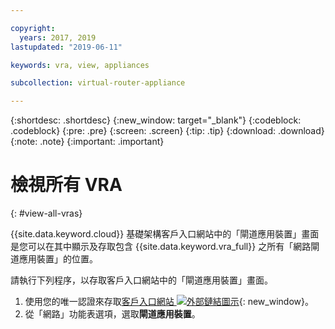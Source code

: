 ```yaml
---

copyright:
  years: 2017, 2019
lastupdated: "2019-06-11"

keywords: vra, view, appliances

subcollection: virtual-router-appliance

---
```


{:shortdesc: .shortdesc}
{:new_window: target="_blank"}
{:codeblock: .codeblock}
{:pre: .pre}
{:screen: .screen}
{:tip: .tip}
{:download: .download}
{:note: .note}
{:important: .important}

# 檢視所有 VRA
{: #view-all-vras}

{{site.data.keyword.cloud}} 基礎架構客戶入口網站中的「閘道應用裝置」畫面是您可以在其中顯示及存取包含 {{site.data.keyword.vra_full}} 之所有「網路閘道應用裝置」的位置。  

請執行下列程序，以存取客戶入口網站中的「閘道應用裝置」畫面。

1. 使用您的唯一認證來存取[客戶入口網站 ![外部鏈結圖示](../../icons/launch-glyph.svg "外部鏈結圖示")](https://control.softlayer.com/){: new_window}。
2. 從「網路」功能表選項，選取**閘道應用裝置**。
